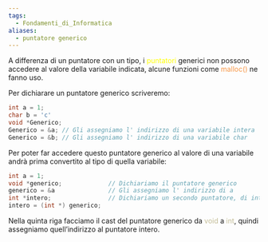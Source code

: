 ```yaml
---
tags:
  - Fondamenti_di_Informatica
aliases:
  - puntatore generico
---
```

A differenza di un puntatore con un tipo, i <font color="#ffff00">puntatori</font> generici non possono accedere al valore della variabile indicata, alcune funzioni come <font color="#f79646">malloc()</font> ne fanno uso.

Per dichiarare un puntatore generico scriveremo:

```C
int a = 1;
char b = 'c'
void *Generico;
Generico = &a; // Gli assegniamo l' indirizzo di una variabile intera
Generico = &b; // Gli assegniamo l' indirizzo di una variabile char
```

Per poter far accedere questo puntatore generico al valore di una variabile andrà prima convertito al tipo di quella variabile:

```C
int a = 1;
void *generico;             // Dichiariamo il puntatore generico
generico = &a               // Gli assegniamo l' indirizzo di a
int *intero;                // Dichiariamo un secondo puntatore, di interi
intero = (int *) generico;  
```

Nella quinta riga facciamo il cast del puntatore generico da <font color="#c4bd97">void</font> a <font color="#c4bd97">int</font>, quindi assegniamo quell’indirizzo al puntatore intero.